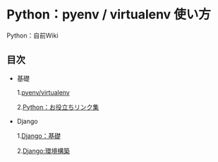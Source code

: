 # Python：pyenv / virtualenv 使い方
Python：自前Wiki

## 目次
  
* 基礎

    1.[pyenv/virtualenv](https://github.com/kenshin-itahana/docs-python/blob/master/1-01_pyenv-virtualenv.md)

    2.[Python：お役立ちリンク集](https://github.com/kenshin-itahana/docs-python/blob/master/1-02_python-useful-links.md)

* Django
    
    1.[Django：基礎](https://github.com/kenshin-itahana/docs-python/blob/master/2-01_django-basic.md)

    2.[Django:環境構築](https://github.com/kenshin-itahana/docs-python/blob/master/2-02_django-setup.md)
